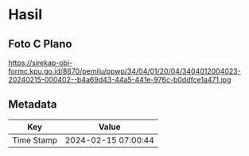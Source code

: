 # Hasil

## Foto C Plano

https://sirekap-obj-formc.kpu.go.id/8670/pemilu/ppwp/34/04/01/20/04/3404012004023-20240215-000402--b4a69d43-44a5-441e-976c-b0ddfce1a471.jpg


## Metadata

| Key        | Value               |
| ---------- | ------------------- |
| Time Stamp | 2024-02-15 07:00:44 |



